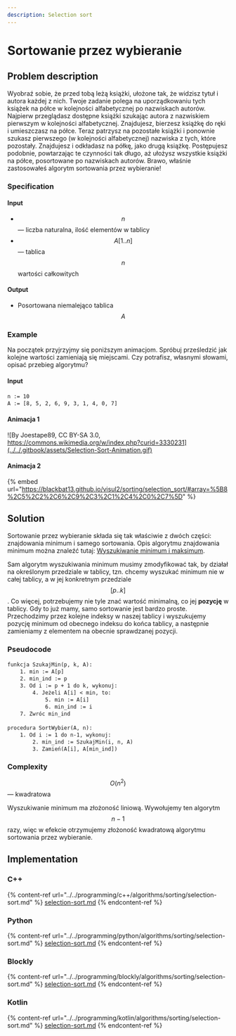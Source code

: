 ```yaml
---
description: Selection sort
---
```


# Sortowanie przez wybieranie

## Problem description

Wyobraź sobie, że przed tobą leżą książki, ułożone tak, że widzisz tytuł i autora każdej z nich. Twoje zadanie polega na uporządkowaniu tych książek na półce w kolejności alfabetycznej po nazwiskach autorów. Najpierw przeglądasz dostępne książki szukając autora z nazwiskiem pierwszym w kolejności alfabetycznej. Znajdujesz, bierzesz książkę do ręki i umieszczasz na półce. Teraz patrzysz na pozostałe książki i ponownie szukasz pierwszego (w kolejności alfabetycznej) nazwiska z tych, które pozostały. Znajdujesz i odkładasz na półkę, jako drugą książkę. Postępujesz podobnie, powtarzając te czynności tak długo, aż ułożysz wszystkie książki na półce, posortowane po nazwiskach autorów. Brawo, właśnie zastosowałeś algorytm sortowania przez wybieranie!

### Specification

#### Input

* $$n$$ — liczba naturalna, ilość elementów w tablicy
* $$A[1..n]$$ — tablica $$n$$ wartości całkowitych

#### Output

* Posortowana niemalejąco tablica $$A$$

### Example

Na początek przyjrzyjmy się poniższym animacjom. Spróbuj prześledzić jak kolejne wartości zamieniają się miejscami. Czy potrafisz, własnymi słowami, opisać przebieg algorytmu?

#### Input

```
n := 10
A := [8, 5, 2, 6, 9, 3, 1, 4, 0, 7]
```

#### Animacja 1

![By Joestape89, CC BY-SA 3.0, https://commons.wikimedia.org/w/index.php?curid=3330231](../../.gitbook/assets/Selection-Sort-Animation.gif)

#### Animacja 2

{% embed url="https://blackbat13.github.io/visul2/sorting/selection_sort/#array=%5B8%2C5%2C2%2C6%2C9%2C3%2C1%2C4%2C0%2C7%5D" %}

## Solution

Sortowanie przez wybieranie składa się tak właściwie z dwóch części: znajdowania minimum i samego sortowania. Opis algorytmu znajdowania minimum można znaleźć tutaj: [Wyszukiwanie minimum i maksimum](../searching/min-or-max.md).

Sam algorytm wyszukiwania minimum musimy zmodyfikować tak, by działał na określonym przedziale w tablicy, tzn. chcemy wyszukać minimum nie w całej tablicy, a w jej konkretnym przedziale $$[p..k]$$. Co więcej, potrzebujemy nie tyle znać wartość minimalną, co jej **pozycję** w tablicy. Gdy to już mamy, samo sortowanie jest bardzo proste. Przechodzimy przez kolejne indeksy w naszej tablicy i wyszukujemy pozycję minimum od obecnego indeksu do końca tablicy, a następnie zamieniamy z elementem na obecnie sprawdzanej pozycji.

### Pseudocode

```
funkcja SzukajMin(p, k, A):
    1. min := A[p]
    2. min_ind := p
    3. Od i := p + 1 do k, wykonuj:
        4. Jeżeli A[i] < min, to:
            5. min := A[i]
            6. min_ind := i
    7. Zwróc min_ind

procedura SortWybier(A, n):
    1. Od i := 1 do n-1, wykonuj:
        2. min_ind := SzukajMin(i, n, A)
        3. Zamień(A[i], A[min_ind])
```

### Complexity

$$O(n^2)$$ — kwadratowa

Wyszukiwanie minimum ma złożoność liniową. Wywołujemy ten algorytm $$n-1$$ razy, więc w efekcie otrzymujemy złożoność kwadratową algorytmu sortowania przez wybieranie.

## Implementation

### C++

{% content-ref url="../../programming/c++/algorithms/sorting/selection-sort.md" %}
[selection-sort.md](../../programming/c++/algorithms/sorting/selection-sort.md)
{% endcontent-ref %}

### Python

{% content-ref url="../../programming/python/algorithms/sorting/selection-sort.md" %}
[selection-sort.md](../../programming/python/algorithms/sorting/selection-sort.md)
{% endcontent-ref %}

### Blockly

{% content-ref url="../../programming/blockly/algorithms/sorting/selection-sort.md" %}
[selection-sort.md](../../programming/blockly/algorithms/sorting/selection-sort.md)
{% endcontent-ref %}

### Kotlin

{% content-ref url="../../programming/kotlin/algorithms/sorting/selection-sort.md" %}
[selection-sort.md](../../programming/kotlin/algorithms/sorting/selection-sort.md)
{% endcontent-ref %}